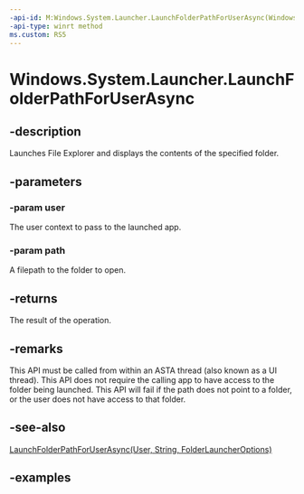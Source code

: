 ```yaml
---
-api-id: M:Windows.System.Launcher.LaunchFolderPathForUserAsync(Windows.System.User,System.String)
-api-type: winrt method
ms.custom: RS5
---
```


<!-- Method syntax.
public IAsyncOperation<bool> Launcher.LaunchFolderPathForUserAsync(User user, String path)
-->

# Windows.System.Launcher.LaunchFolderPathForUserAsync

## -description
Launches File Explorer and displays the contents of the specified folder.

## -parameters
### -param user
The user context to pass to the launched app.

### -param path
A filepath to the folder to open.

## -returns
The result of the operation.

## -remarks
This API must be called from within an ASTA thread (also known as a UI thread).
This API does not require the calling app to have access to the folder being launched.
This API will fail if the path does not point to a folder, or the user does not have access to that folder.

## -see-also
[LaunchFolderPathForUserAsync(User, String, FolderLauncherOptions)](launcher_launchfolderpathforuserasync_226862420.md)

## -examples

